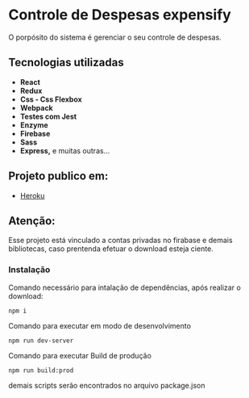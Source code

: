 # Controle de Despesas expensify

O porpósito do sistema é gerenciar o seu controle de despesas.

## Tecnologias utilizadas

* **React**
* **Redux**
* **Css - Css Flexbox**
* **Webpack**
* **Testes com Jest**
* **Enzyme**
* **Firebase**
* **Sass**
* **Express,**
e muitas outras...

## Projeto publico em:

* [Heroku](https://expensify-csttn.herokuapp.com/) 


## Atenção:
Esse projeto está vinculado a contas privadas no firabase e demais bibliotecas, caso prentenda efetuar o download esteja ciente.

### Instalação

Comando necessário para intalação de dependências, após realizar o download:

```
npm i
```

Comando para executar em modo de desenvolvimento
```
npm run dev-server
```

Comando para executar Build de produção
```
npm run build:prod
```
demais scripts serão encontrados no arquivo package.json



